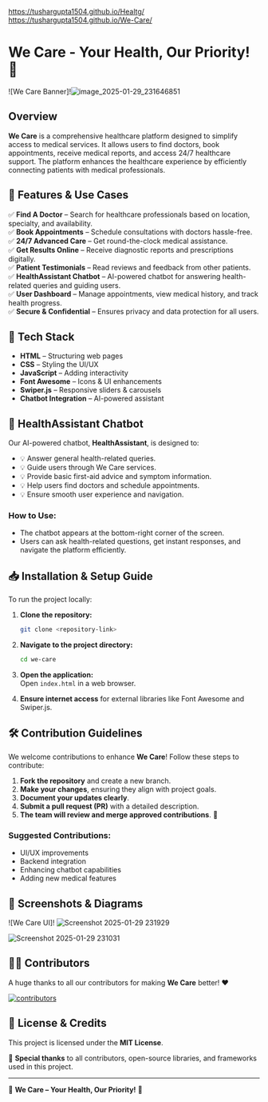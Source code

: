 https://tushargupta1504.github.io/Healtg/ https://tushargupta1504.github.io/We-Care/
# We Care - Your Health, Our Priority! 💙

![We Care Banner]!![image_2025-01-29_231646851](![image_2025-01-29_232252623](https://github.com/user-attachments/assets/9b612056-a79c-41d1-b21c-8fdfc3e179e3)
)


## Overview

**We Care** is a comprehensive healthcare platform designed to simplify access to medical services. It allows users to find doctors, book appointments, receive medical reports, and access 24/7 healthcare support. The platform enhances the healthcare experience by efficiently connecting patients with medical professionals.

## 🌟 Features & Use Cases

✅ **Find A Doctor** – Search for healthcare professionals based on location, specialty, and availability.  
✅ **Book Appointments** – Schedule consultations with doctors hassle-free.  
✅ **24/7 Advanced Care** – Get round-the-clock medical assistance.  
✅ **Get Results Online** – Receive diagnostic reports and prescriptions digitally.  
✅ **Patient Testimonials** – Read reviews and feedback from other patients.  
✅ **HealthAssistant Chatbot** – AI-powered chatbot for answering health-related queries and guiding users.  
✅ **User Dashboard** – Manage appointments, view medical history, and track health progress.  
✅ **Secure & Confidential** – Ensures privacy and data protection for all users.  

## 🚀 Tech Stack

- **HTML** – Structuring web pages
- **CSS** – Styling the UI/UX
- **JavaScript** – Adding interactivity
- **Font Awesome** – Icons & UI enhancements
- **Swiper.js** – Responsive sliders & carousels
- **Chatbot Integration** – AI-powered assistant

## 🤖 HealthAssistant Chatbot

Our AI-powered chatbot, **HealthAssistant**, is designed to:
- 💡 Answer general health-related queries.
- 💡 Guide users through We Care services.
- 💡 Provide basic first-aid advice and symptom information.
- 💡 Help users find doctors and schedule appointments.
- 💡 Ensure smooth user experience and navigation.

### **How to Use:**
- The chatbot appears at the bottom-right corner of the screen.
- Users can ask health-related questions, get instant responses, and navigate the platform efficiently.

## 📥 Installation & Setup Guide

To run the project locally:

1. **Clone the repository:**  
   ```sh
   git clone <repository-link>
   ```

2. **Navigate to the project directory:**  
   ```sh
   cd we-care
   ```

3. **Open the application:**  
   Open `index.html` in a web browser.

4. **Ensure internet access** for external libraries like Font Awesome and Swiper.js.

## 🛠 Contribution Guidelines

We welcome contributions to enhance **We Care**! Follow these steps to contribute:

1. **Fork the repository** and create a new branch.
2. **Make your changes**, ensuring they align with project goals.
3. **Document your updates clearly**.
4. **Submit a pull request (PR)** with a detailed description.
5. **The team will review and merge approved contributions**. 🎉

### **Suggested Contributions:**
- UI/UX improvements
- Backend integration
- Enhancing chatbot capabilities
- Adding new medical features

## 📸 Screenshots & Diagrams

![We Care UI]!
![Screenshot 2025-01-29 231929](https://github.com/user-attachments/assets/aa9c18df-de58-4680-888c-f99ce2a33ea6)

![Screenshot 2025-01-29 231031](https://github.com/user-attachments/assets/f8dc5c0f-97fd-4247-b4bc-7868950add3b)

## 👨‍💻 Contributors

A huge thanks to all our contributors for making **We Care** better! ❤️

[![contributors](https://contrib.rocks/image?repo=tushargupta1504/We-Care)](https://github.com/tushargupta1504/We-Care/graphs/contributors)

## 📜 License & Credits

This project is licensed under the **MIT License**.

🙏 **Special thanks** to all contributors, open-source libraries, and frameworks used in this project.

---

💙 **We Care – Your Health, Our Priority!** 💙

